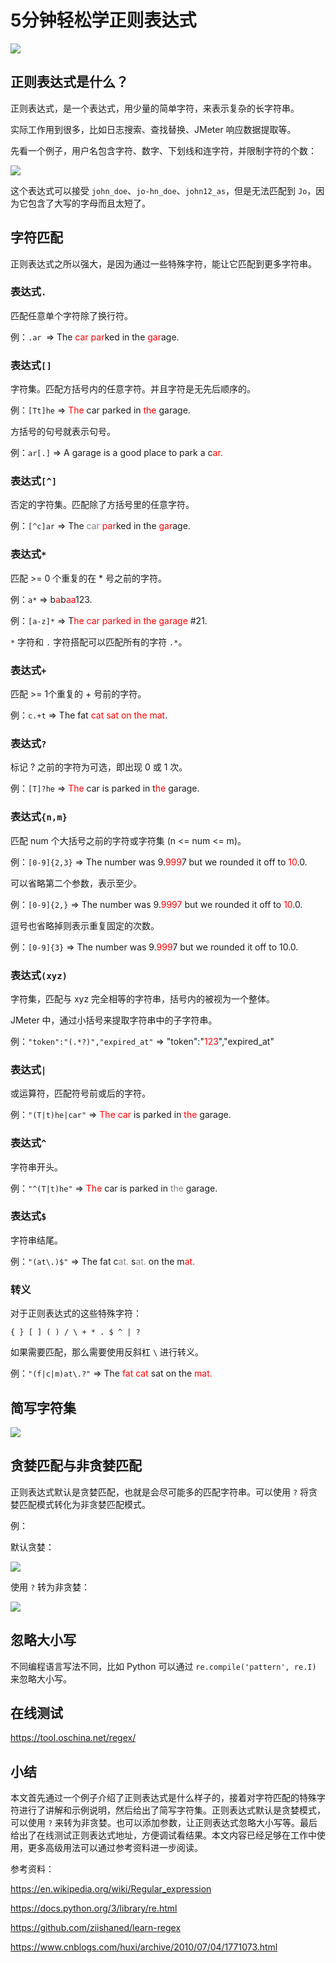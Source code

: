 # 5分钟轻松学正则表达式
![](../wanggang.png)

## 正则表达式是什么？

正则表达式，是一个表达式，用少量的简单字符，来表示复杂的长字符串。

实际工作用到很多，比如日志搜索、查找替换、JMeter 响应数据提取等。

先看一个例子，用户名包含字符、数字、下划线和连字符，并限制字符的个数：

![](000001-5分钟轻松学正则表达式/image-20201116171220713.png)

这个表达式可以接受 `john_doe`、`jo-hn_doe`、`john12_as`，但是无法匹配到 `Jo`，因为它包含了大写的字母而且太短了。

## 字符匹配

正则表达式之所以强大，是因为通过一些特殊字符，能让它匹配到更多字符串。

### 表达式`.`

匹配任意单个字符除了换行符。

例：`.ar `=> The <font color=red>car</font> <font color=red>par</font>ked in the <font color=red>gar</font>age.

### 表达式`[]`

字符集。匹配方括号内的任意字符。并且字符是无先后顺序的。

例：`[Tt]he` => <font color=red>The</font> car parked in <font color=red>the</font> garage.

方括号的句号就表示句号。

例：`ar[.]` => A garage is a good place to park a c<font color=red>ar.</font>

### 表达式`[^]`

否定的字符集。匹配除了方括号里的任意字符。

例：`[^c]ar` => The <font color=gray>car</font> <font color=red>par</font>ked in the <font color=red>gar</font>age.

### 表达式`*`

匹配 >= 0 个重复的在 \* 号之前的字符。

例：`a*` => b<font color=red>a</font>b<font color=red>aa</font>123.

例：`[a-z]*` => T<font color=red>he car parked in the garage</font> #21.

`*` 字符和 `.` 字符搭配可以匹配所有的字符 `.*`。

### 表达式`+`

匹配 >= 1个重复的 + 号前的字符。

例：`c.+t` => The fat <font color=red>cat sat on the mat</font>.

### 表达式`?`

标记 ? 之前的字符为可选，即出现 0 或 1 次。

例：`[T]?he` => <font color=red>The</font> car is parked in t<font color=red>he</font> garage.

### 表达式`{n,m}`

匹配 num 个大括号之前的字符或字符集 (n <= num <= m)。

例：`[0-9]{2,3}` => The number was 9.<font color=red>999</font>7 but we rounded it off to <font color=red>10</font>.0.

可以省略第二个参数，表示至少。

例：`[0-9]{2,}` => The number was 9.<font color=red>9997</font> but we rounded it off to <font color=red>10</font>.0.

逗号也省略掉则表示重复固定的次数。

例：`[0-9]{3}` => The number was 9.<font color=red>999</font>7 but we rounded it off to 10.0.

### 表达式`(xyz)`

字符集，匹配与 xyz 完全相等的字符串，括号内的被视为一个整体。

JMeter 中，通过小括号来提取字符串中的子字符串。

例：`"token":"(.*?)","expired_at"` => "token":"<font color=red>123</font>","expired_at"

### 表达式`|`

或运算符，匹配符号前或后的字符。

例：`"(T|t)he|car"` => <font color=red>The car</font> is parked in <font color=red>the</font> garage.

### 表达式`^`

字符串开头。

例：`"^(T|t)he"` => <font color=red>The</font> car is parked in <font color=gray>the</font> garage.

### 表达式`$`

字符串结尾。

例：`"(at\.)$"` => The fat c<font color=gray>at.</font> s<font color=gray>at.</font> on the m<font color=red>at.</font>

### 转义

对于正则表达式的这些特殊字符：

```
{ } [ ] ( ) / \ + * . $ ^ | ?
```

如果需要匹配，那么需要使用反斜杠 `\` 进行转义。

例：`"(f|c|m)at\.?"` => The <font color=red>fat cat</font> sat on the <font color=red>mat.</font>

## 简写字符集

![](000001-5分钟轻松学正则表达式/image-20210514000206209.png)

## 贪婪匹配与非贪婪匹配

正则表达式默认是贪婪匹配，也就是会尽可能多的匹配字符串。可以使用 `?` 将贪婪匹配模式转化为非贪婪匹配模式。

例：

默认贪婪：

![](000001-5分钟轻松学正则表达式/image-20201118125007705.png)

使用 `?` 转为非贪婪：

![](000001-5分钟轻松学正则表达式/image-20201118125037700.png)

## 忽略大小写

不同编程语言写法不同，比如 Python 可以通过 `re.compile('pattern', re.I)` 来忽略大小写。

## 在线测试

https://tool.oschina.net/regex/

## 小结

本文首先通过一个例子介绍了正则表达式是什么样子的，接着对字符匹配的特殊字符进行了讲解和示例说明，然后给出了简写字符集。正则表达式默认是贪婪模式，可以使用 `?` 来转为非贪婪。也可以添加参数，让正则表达式忽略大小写等。最后给出了在线测试正则表达式地址，方便调试看结果。本文内容已经足够在工作中使用，更多高级用法可以通过参考资料进一步阅读。

参考资料：

https://en.wikipedia.org/wiki/Regular_expression

https://docs.python.org/3/library/re.html

https://github.com/ziishaned/learn-regex

https://www.cnblogs.com/huxi/archive/2010/07/04/1771073.html